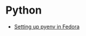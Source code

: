 # Python
- [Setting up pyenv in Fedora](https://github.com/blessymoses/all-things-python/blob/main/setting-up-pyenv-fedora.md)
